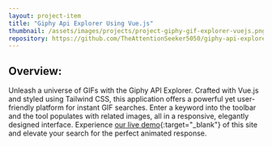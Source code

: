 ```yaml
---
layout: project-item
title: "Giphy Api Explorer Using Vue.js"
thumbnail: /assets/images/projects/project-giphy-gif-explorer-vuejs.png
repository: https://github.com/TheAttentionSeeker5050/giphy-api-explorer-vuejs
---
```


<p id="heading-p"></p>

## Overview:
Unleash a universe of GIFs with the Giphy API Explorer. Crafted with Vue.js and styled using Tailwind CSS, this application offers a powerful yet user-friendly platform for instant GIF searches. Enter a keyword into the toolbar and the tool populates with related images, all in a responsive, elegantly designed interface. Experience [our live demo](https://giphy-api-explorer-54465.netlify.app){:target="_blank"} of this site and elevate your search for the perfect animated response.
